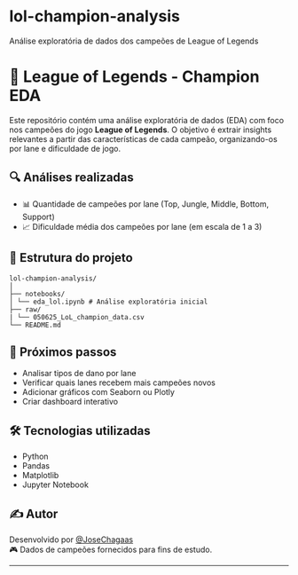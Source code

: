 # lol-champion-analysis
Análise exploratória de dados dos campeões de League of Legends

# 🧠 League of Legends - Champion EDA

Este repositório contém uma análise exploratória de dados (EDA) com foco nos campeões do jogo **League of Legends**. O objetivo é extrair insights relevantes a partir das características de cada campeão, organizando-os por lane e dificuldade de jogo.

## 🔍 Análises realizadas

- 📊 Quantidade de campeões por lane (Top, Jungle, Middle, Bottom, Support)
- 📈 Dificuldade média dos campeões por lane (em escala de 1 a 3)

## 📁 Estrutura do projeto
```
lol-champion-analysis/
│
├── notebooks/
│ └── eda_lol.ipynb # Análise exploratória inicial
├── raw/
| └── 050625_LoL_champion_data.csv
└── README.md
```
## 🚧 Próximos passos

- Analisar tipos de dano por lane
- Verificar quais lanes recebem mais campeões novos
- Adicionar gráficos com Seaborn ou Plotly
- Criar dashboard interativo

## 🛠️ Tecnologias utilizadas

- Python 
- Pandas
- Matplotlib
- Jupyter Notebook

## ✍️ Autor

Desenvolvido por [@JoseChagaas](https://github.com/JoseChagaas)  
🎮 Dados de campeões fornecidos para fins de estudo.

---

